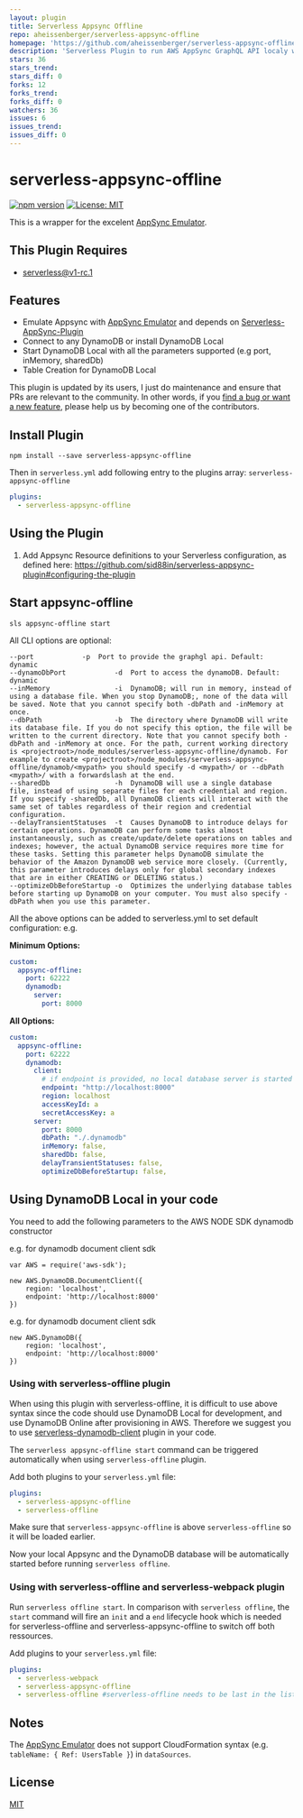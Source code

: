 ```yaml
---
layout: plugin
title: Serverless Appsync Offline
repo: aheissenberger/serverless-appsync-offline
homepage: 'https://github.com/aheissenberger/serverless-appsync-offline'
description: 'Serverless Plugin to run AWS AppSync GraphQL API localy with dynamoDB and lambda resolvers'
stars: 36
stars_trend: 
stars_diff: 0
forks: 12
forks_trend: 
forks_diff: 0
watchers: 36
issues: 6
issues_trend: 
issues_diff: 0
---
```



serverless-appsync-offline
=================================

[![npm version](https://badge.fury.io/js/serverless-appsync-offline.svg)](https://badge.fury.io/js/serverless-appsync-offline)
[![License: MIT](https://img.shields.io/badge/License-MIT-yellow.svg)](https://opensource.org/licenses/MIT)

This is a wrapper for the excelent [AppSync Emulator](https://github.com/ConduitVC/aws-utils/tree/appsync/packages/appsync-emulator-serverless). 

## This Plugin Requires
* serverless@v1-rc.1

## Features
* Emulate Appsync with [AppSync Emulator](https://github.com/ConduitVC/aws-utils/tree/appsync/packages/appsync-emulator-serverless) and depends on [Serverless-AppSync-Plugin](https://github.com/sid88in/serverless-appsync-plugin)
* Connect to any DynamoDB or install DynamoDB Local
* Start DynamoDB Local with all the parameters supported (e.g port, inMemory, sharedDb)
* Table Creation for DynamoDB Local

This plugin is updated by its users, I just do maintenance and ensure that PRs are relevant to the community. In other words, if you [find a bug or want a new feature](https://github.com/aheissenberger/serverless-appsync-offline/issues), please help us by becoming one of the contributors.

## 

## Install Plugin
`npm install --save serverless-appsync-offline`

Then in `serverless.yml` add following entry to the plugins array: `serverless-appsync-offline`
```yml
plugins:
  - serverless-appsync-offline
```

## Using the Plugin


1) Add Appsync Resource definitions to your Serverless configuration, as defined here: https://github.com/sid88in/serverless-appsync-plugin#configuring-the-plugin




## Start appsync-offline

`sls appsync-offline start`

All CLI options are optional:

```
--port  		  -p  Port to provide the graphgl api. Default: dynamic
--dynamoDbPort            -d  Port to access the dynamoDB. Default: dynamic
--inMemory                -i  DynamoDB; will run in memory, instead of using a database file. When you stop DynamoDB;, none of the data will be saved. Note that you cannot specify both -dbPath and -inMemory at once.
--dbPath                  -b  The directory where DynamoDB will write its database file. If you do not specify this option, the file will be written to the current directory. Note that you cannot specify both -dbPath and -inMemory at once. For the path, current working directory is <projectroot>/node_modules/serverless-appsync-offline/dynamob. For example to create <projectroot>/node_modules/serverless-appsync-offline/dynamob/<mypath> you should specify -d <mypath>/ or --dbPath <mypath>/ with a forwardslash at the end.
--sharedDb                -h  DynamoDB will use a single database file, instead of using separate files for each credential and region. If you specify -sharedDb, all DynamoDB clients will interact with the same set of tables regardless of their region and credential configuration.
--delayTransientStatuses  -t  Causes DynamoDB to introduce delays for certain operations. DynamoDB can perform some tasks almost instantaneously, such as create/update/delete operations on tables and indexes; however, the actual DynamoDB service requires more time for these tasks. Setting this parameter helps DynamoDB simulate the behavior of the Amazon DynamoDB web service more closely. (Currently, this parameter introduces delays only for global secondary indexes that are in either CREATING or DELETING status.)
--optimizeDbBeforeStartup -o  Optimizes the underlying database tables before starting up DynamoDB on your computer. You must also specify -dbPath when you use this parameter.
```

All the above options can be added to serverless.yml to set default configuration: e.g.

**Minimum Options:**
```yml
custom:
  appsync-offline:
    port: 62222
    dynamodb:
      server:
        port: 8000
```
**All Options:**
```yml
custom:
  appsync-offline:
    port: 62222
    dynamodb:
      client:
        # if endpoint is provided, no local database server is started and and appsync connects to the endpoint - e.g. serverless-dynamodb-local
        endpoint: "http://localhost:8000"
        region: localhost
        accessKeyId: a
        secretAccessKey: a
      server:
        port: 8000
        dbPath: "./.dynamodb"
        inMemory: false,
        sharedDb: false,
        delayTransientStatuses: false,
        optimizeDbBeforeStartup: false,
```


## Using DynamoDB Local in your code
You need to add the following parameters to the AWS NODE SDK dynamodb constructor

e.g. for dynamodb document client sdk
```
var AWS = require('aws-sdk');
```
```
new AWS.DynamoDB.DocumentClient({
    region: 'localhost',
    endpoint: 'http://localhost:8000'
})
```
e.g. for dynamodb document client sdk
```
new AWS.DynamoDB({
    region: 'localhost',
    endpoint: 'http://localhost:8000'
})
```

### Using with serverless-offline plugin
When using this plugin with serverless-offline, it is difficult to use above syntax since the code should use DynamoDB Local for development, and use DynamoDB Online after provisioning in AWS. Therefore we suggest you to use [serverless-dynamodb-client](https://github.com/99xt/serverless-dynamodb-client) plugin in your code.

The `serverless appsync-offline start` command can be triggered automatically when using `serverless-offline` plugin.


Add both plugins to your `serverless.yml` file:
```yaml
plugins:
  - serverless-appsync-offline
  - serverless-offline
```

Make sure that `serverless-appsync-offline` is above `serverless-offline` so it will be loaded earlier.

Now your local Appsync and the DynamoDB database will be automatically started before running `serverless offline`.

### Using with serverless-offline and serverless-webpack plugin
Run `serverless offline start`. In comparison with `serverless offline`, the `start` command will fire an `init` and a `end` lifecycle hook which is needed for serverless-offline and serverless-appsync-offline to switch off both ressources. 

Add plugins to your `serverless.yml` file:
```yaml
plugins:
  - serverless-webpack
  - serverless-appsync-offline
  - serverless-offline #serverless-offline needs to be last in the list
```
## Notes

The [AppSync Emulator](https://github.com/ConduitVC/aws-utils/tree/appsync/packages/appsync-emulator-serverless) does not support CloudFormation syntax (e.g. `tableName: { Ref: UsersTable }`) in `dataSources`. 

## License
  [MIT](LICENSE)

